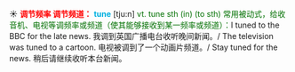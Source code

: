 ☀ <font color="red">**调节频率 调节频道：**</font>
<font color="sky blue">**tune**</font> [tju:n] 
<font color="rgb(227, 108, 9)">vt. tune sth (in) (to sth) 常用被动式，给收音机、电视等调频率或频道（使其能够接收到某一频率或频道）：</font>I tuned to the BBC for the late news. 我调到英国广播电台收听晚间新闻。/ The television was tuned to a cartoon. 电视被调到了一个动画片频道。/ Stay tuned for the news. 稍后请继续收听本台新闻。
